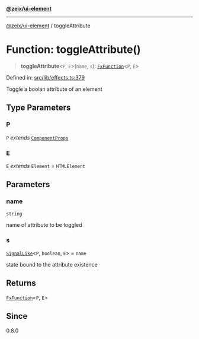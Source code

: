 [**@zeix/ui-element**](../README.md)

***

[@zeix/ui-element](../globals.md) / toggleAttribute

# Function: toggleAttribute()

> **toggleAttribute**\<`P`, `E`\>(`name`, `s`): [`FxFunction`](../type-aliases/FxFunction.md)\<`P`, `E`\>

Defined in: [src/lib/effects.ts:379](https://github.com/zeixcom/ui-element/blob/fbfc14f2b364007b204dfef842cb4c272bdfad41/src/lib/effects.ts#L379)

Toggle a boolan attribute of an element

## Type Parameters

### P

`P` *extends* [`ComponentProps`](../type-aliases/ComponentProps.md)

### E

`E` *extends* `Element` = `HTMLElement`

## Parameters

### name

`string`

name of attribute to be toggled

### s

[`SignalLike`](../type-aliases/SignalLike.md)\<`P`, `boolean`, `E`\> = `name`

state bound to the attribute existence

## Returns

[`FxFunction`](../type-aliases/FxFunction.md)\<`P`, `E`\>

## Since

0.8.0
